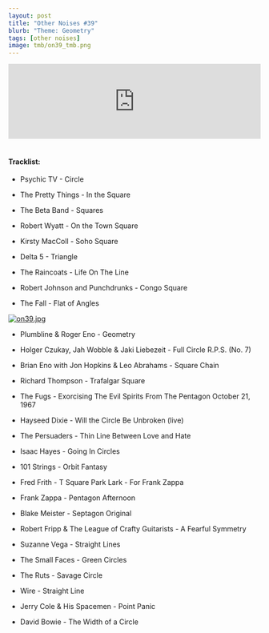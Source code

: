 ```yaml
---
layout: post
title: "Other Noises #39"
blurb: "Theme: Geometry"
tags: [other noises]
image: tmb/on39_tmb.png
---
```



<iframe scrolling="no" id="hearthis_at_track_3027883" width="100%" height="150" src="https://hearthis.at/embed/3027883/transparent_black/?hcolor=&color=&style=2&block_size=2&block_space=1&background=1&waveform=0&cover=0&autoplay=0&css=" frameborder="0" allowtransparency allow="autoplay"><p>Listen to <a href="https://hearthis.at/zerocc/other-noises-39-28319-geometry/" target="_blank">Other Noises #39 (28/3/19) - GEOMETRY</a> <span>by</span><a href="https://hearthis.at/zerocc/" target="_blank" >Zero</a> <span>on</span> <a href="https://hearthis.at/" target="_blank">hearthis.at</a></p></iframe>
&nbsp;

#### Tracklist:

- Psychic TV - Circle

- The Pretty Things - In the Square
- The Beta Band - Squares
- Robert Wyatt - On the Town Square
- Kirsty MacColl - Soho Square

- Delta 5 - Triangle
- The Raincoats - Life On The Line
- Robert Johnson and Punchdrunks - Congo Square
- The Fall - Flat of Angles

[![on39.jpg](https://i.postimg.cc/0Q2hS9wH/on39.jpg)](https://postimg.cc/Y4ZXKK81)

- Plumbline & Roger Eno - Geometry
- Holger Czukay, Jah Wobble & Jaki Liebezeit - Full Circle R.P.S. (No. 7)
- Brian Eno with Jon Hopkins & Leo Abrahams - Square Chain

- Richard Thompson - Trafalgar Square
- The Fugs - Exorcising The Evil Spirits From The Pentagon October 21, 1967
- Hayseed Dixie - Will the Circle Be Unbroken (live)

- The Persuaders - Thin Line Between Love and Hate
- Isaac Hayes - Going In Circles
- 101 Strings - Orbit Fantasy

- Fred Frith - T Square Park Lark - For Frank Zappa
- Frank Zappa - Pentagon Afternoon
- Blake Meister - Septagon Original

- Robert Fripp & The League of Crafty Guitarists - A Fearful Symmetry
- Suzanne Vega - Straight Lines
- The Small Faces - Green Circles

- The Ruts - Savage Circle
- Wire - Straight Line
- Jerry Cole & His Spacemen - Point Panic

- David Bowie - The Width of a Circle
